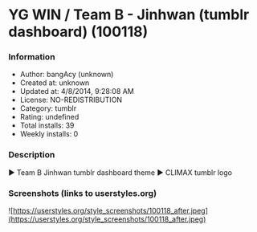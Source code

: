 # YG WIN / Team B - Jinhwan (tumblr dashboard) (100118)

### Information
- Author: bangAcy (unknown)
- Created at: unknown
- Updated at: 4/8/2014, 9:28:08 AM
- License: NO-REDISTRIBUTION
- Category: tumblr
- Rating: undefined
- Total installs: 39
- Weekly installs: 0


### Description
► Team B Jinhwan tumblr dashboard theme 
► CLIMAX tumblr logo


### Screenshots (links to userstyles.org)
![https://userstyles.org/style_screenshots/100118_after.jpeg](https://userstyles.org/style_screenshots/100118_after.jpeg)


